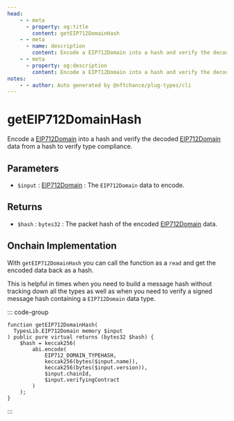 ```yaml
---
head:
    - - meta
      - property: og:title
        content: getEIP712DomainHash
    - - meta
      - name: description
        content: Encode a EIP712Domain into a hash and verify the decoded data to verify type compliance.
    - - meta
      - property: og:description
        content: Encode a EIP712Domain into a hash and verify the decoded data to verify type compliance.
notes:
    - - author: Auto generated by @nftchance/plug-types/cli
---
```

			        
# getEIP712DomainHash

Encode a [EIP712Domain](/generated/base-types/EIP712Domain) into a hash and verify the decoded [EIP712Domain](/generated/base-types/EIP712Domain) data from a hash to verify type compliance.

## Parameters

- `$input` : [EIP712Domain](/generated/base-types/EIP712Domain) : The `EIP712Domain` data to encode.

## Returns

- `$hash` : `bytes32` : The packet hash of the encoded [EIP712Domain](/generated/base-types/EIP712Domain) data.

## Onchain Implementation

With `getEIP712DomainHash` you can call the function as a `read` and get the encoded data back as a hash. 
        
This is helpful in times when you need to build a message hash without tracking down all the types as well as when you need to verify a signed message hash containing a `EIP712Domain` data type.

::: code-group

``` solidity [Types.sol:getEIP712DomainHash]
function getEIP712DomainHash(
  TypesLib.EIP712Domain memory $input
) public pure virtual returns (bytes32 $hash) {
	$hash = keccak256(
		abi.encode(
			EIP712_DOMAIN_TYPEHASH,
			keccak256(bytes($input.name)),
			keccak256(bytes($input.version)),
			$input.chainId,
			$input.verifyingContract
		)
	);
}
``` 

:::